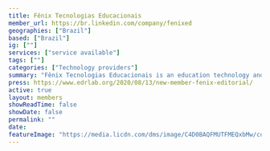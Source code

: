 ```yaml
---
title: Fênix Tecnologias Educacionais
member_url: https://br.linkedin.com/company/fenixed
geographies: ["Brazil"]
based: ["Brazil"]
ig: [""] 
services: ["service available"] 
tags: [""]
categories: ["Technology providers"]
summary: "Fênix Tecnologias Educacionais is an education technology and services company based in Brazil."
press: https://www.edrlab.org/2020/08/13/new-member-fenix-editorial/
active: true
layout: members
showReadTime: false
showDate: false
permalink: ""
date: 
featureImage: "https://media.licdn.com/dms/image/C4D0BAQFMUTFMEQxbMw/company-logo_200_200/0/1630511364904?e=2147483647&v=beta&t=pUnF4Za82Qm0cmrbNWp80uHTF_6rSVroy1gkWsA2T6M"
---
```

